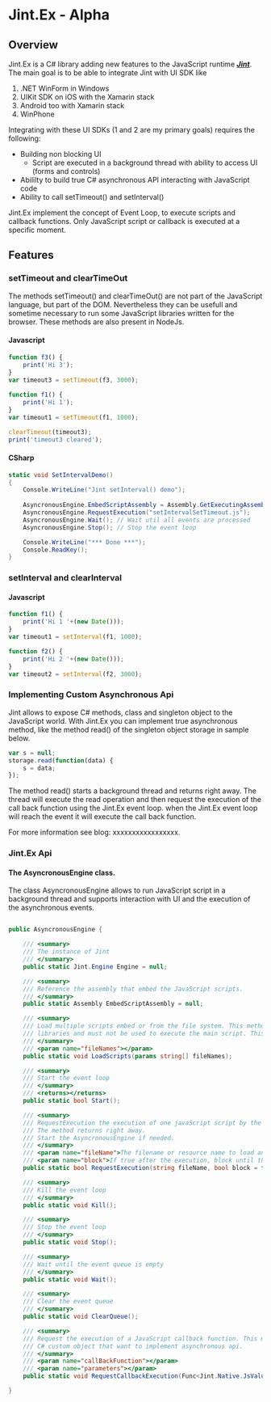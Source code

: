 ﻿# Jint.Ex - Alpha

## Overview

Jint.Ex is a C# library adding new features to the JavaScript runtime ***[Jint](https://github.com/sebastienros/jint)***.
The main goal is to be able to integrate Jint with UI SDK like 

1. .NET WinForm in Windows
2. UIKit SDK on iOS with the Xamarin stack 
3. Android too with Xamarin stack
4. WinPhone

Integrating with these UI SDKs (1 and 2 are my primary goals) requires the following:

* Building non blocking UI
    * Script are executed in a background thread with ability to access UI (forms and controls)
* Abililty to build true C# asynchronous API interacting with JavaScript code
* Ability to call setTimeout() and setInterval()

Jint.Ex implement the concept of Event Loop, to execute scripts and callback functions.
Only JavaScript script or callback is executed at a specific moment.

## Features

### setTimeout and clearTimeOut
The methods setTimeout() and clearTimeOut() are not part of the JavaScript language,
but part of the DOM. Nevertheless they can be usefull and sometime necessary
to run some JavaScript libraries written for the browser.
These methods are also present in NodeJs.

#### Javascript

```javascript
function f3() {
    print('Hi 3');
}
var timeout3 = setTimeout(f3, 3000);
    
function f1() {
    print('Hi 1');
}
var timeout1 = setTimeout(f1, 1000);

clearTimeout(timeout3);
print('timeout3 cleared');
```

#### CSharp

```csharp
static void SetIntervalDemo()
{
    Console.WriteLine("Jint setInterval() demo");
    
    AsyncronousEngine.EmbedScriptAssembly = Assembly.GetExecutingAssembly();
    AsyncronousEngine.RequestExecution("setIntervalSetTimeout.js");   
    AsyncronousEngine.Wait(); // Wait util all events are processed
    AsyncronousEngine.Stop(); // Stop the event loop

    Console.WriteLine("*** Done ***");
    Console.ReadKey();
}
```

### setInterval and clearInterval

#### Javascript

```javascript
function f1() {
    print('Hi 1 '+(new Date()));
}
var timeout1 = setInterval(f1, 1000);

function f2() {
    print('Hi 2 '+(new Date()));
}
var timeout2 = setInterval(f2, 3000);
```

### Implementing Custom Asynchronous Api

Jint allows to expose C# methods, class and singleton object to the JavaScript world. With Jint.Ex
you can implement true asynchronous method, like the method read() of the singleton object storage in sample below.

```javascript
var s = null;
storage.read(function(data) {
    s = data;
});
```

The method read() starts a background thread and returns right away. The thread will execute the read
operation and then request the execution of the call back function using the Jint.Ex event loop.
when the Jint.Ex event loop will reach the event it will execute the call back function.

For more information see blog: xxxxxxxxxxxxxxxxx.

### Jint.Ex Api

#### The AsyncronousEngine class.
The class AsyncronousEngine allows to run JavaScript script in a background thread
and supports interaction with UI and the execution of the asynchronous events.

```csharp

public AsyncronousEngine {

    /// <summary>
    /// The instance of Jint
    /// </summary>
    public static Jint.Engine Engine = null;

    /// <summary>
    /// Reference the assembly that embed the JavaScript scripts.
    /// </summary>
    public static Assembly EmbedScriptAssembly = null;

    /// <summary>
    /// Load multiple scripts embed or from the file system. This method must be used the load
    /// libraries and must not be used to execute the main script. This method is synchronous.
    /// </summary>
    /// <param name="fileNames"></param>
    public static void LoadScripts(params string[] fileNames);

    /// <summary>
    /// Start the event loop
    /// </summary>
    /// <returns></returns>
    public static bool Start();

    /// <summary>
    /// RequestExecution the execution of one javaScript script by the event loop. 
    /// The method returns right away. 
    /// Start the AsyncronousEngine if needed.
    /// </summary>
    /// <param name="fileName">The filename or resource name to load and execute</param>
    /// <param name="block">If true after the execution, block until the event queue is empty</param>
    public static bool RequestExecution(string fileName, bool block = false);

    /// <summary>
    /// Kill the event loop
    /// </summary>
    public static void Kill();

    /// <summary>
    /// Stop the event loop
    /// </summary>
    public static void Stop();

    /// <summary>
    /// Wait until the event queue is empty
    /// </summary>
    public static void Wait();

    /// <summary>
    /// Clear the event queue
    /// </summary>
    public static void ClearQueue();

    /// <summary>
    /// Request the execution of a JavaScript callback function. This method should be called by 
    /// C# custom object that want to implement asynchronous api.
    /// </summary>
    /// <param name="callBackFunction"></param>
    /// <param name="parameters"></param>
    public static void RequestCallbackExecution(Func<Jint.Native.JsValue, Jint.Native.JsValue[], Jint.Native.JsValue> callBackFunction, List<JsValue>  parameters);

}
```